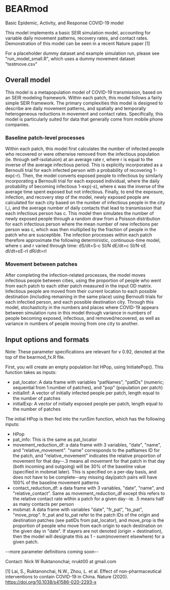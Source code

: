 # BEARmod
Basic Epidemic, Activity, and Response COVID-19 model

This model implements a basic SEIR simulation model, accounting for variable daily movement patterns, recovery rates, and contact rates. Demonstration of this model can be seen in a recent Nature paper [1]

For a placeholder dummy dataset and example simulation run, please see "run_model_small.R", which uses a dummy movement dataset "testmove.csv"

## Overall model
This model is a metapopulation model of COVID-19 transmission, based on an SEIR modeling framework. Within each patch, this model follows a fairly simple SEIR framework. The primary complexities this model is designed to describe are daily movement patterns, and spatially and temporally heterogeneous reductions in movement and contact rates. Specifically, this model is particularly suited for data that generally come from mobile phone companies.

### Baseline patch-level processes
Within each patch, this model first calculates the number of infected people who recovered or were otherwise removed from the infectious population (ie. through self-isolatuion) at an average rate r, where r is equal to the inverse of the average infectious period. This is explicitly incorporated as a Bernoulli trial for each infected person with a probability of recovering 1-exp⁡(-r). 
Then, the model converts exposed people to infectious by similarly incorporating a Bernoulli trial for each exposed individual, where the daily probability of becoming infectious 1-exp⁡(-ε), where ε was the inverse of the average time spent exposed but not infectious. 
Finally, to end the exposure, infection, and recovery step of the model, newly exposed people are calculated for each city based on the number of infectious people in the city I_i, and the average number of daily contacts that lead to transmission that each infectious person has c. This model then simulates the number of newly exposed people through a random draw from a Poisson distribution for each infectious person where the mean number of new infections per person was c, which was then multiplied by the fraction of people in the patch who are susceptible.
The infection processes within each patch therefore approximate the following deterministic, continuous-time model, where c and r varied through time:
dS/dt=S-c SI/N
dE/dt=c SI/N-εE
dI/dt=εE-rI
dR/dt=rI

### Movement between patches
After completing the infection-related processes, the model moves infectious people between cities, using the proportion of people who went from each patch to each other patch measured in the input OD matrix. Infectious people are moved from their current location to each possible destination (including remaining in the same place) using Bernoulli trials for each infectied person, and each possible destination city. 
Through this model, stochasticity in the numbers and places where COVID-19 appears between simulation runs in this model through variance in numbers of people becoming exposed, infectious, and removed/recovered, as well as variance in numbers of people moving from one city to another.

## Input options and formats
Note: These parameter specifications are relevant for v 0.92, denoted at the top of the bearmod_fx.R file.

First, you will create an empty population list HPop, using InitiatePop(). This function takes as inputs:
- pat_locator: A data frame with variables "patNames", "patIDs" (numeric; sequential from 1:number of patches), and "pop" (population per patch)
- initialInf: A vector of initially infected people per patch, length equal to the number of patches
- initialExp: A vector of initially exposed people per patch, length equal to the number of patches

The initial HPop is then fed into the runSim function, which has the following inputs:
- HPop
- pat_info: This is the same as pat_locator
- movement_reduction_df: a data frame with 3 variables, "date", "name", and "relative_movement". "name" corresponds to the patNames ID for the patch, and "relative_movement" indicates the relative proportion of movement for that day--.3 means all movement for that patch in that day (both incoming and outgoing) will be 30% of the baseline value (specified in mobmat later). This is specified on a per-day basis, and does not have to be complete--any missing day/patch pairs will have 100% of the baseline movement patterns
- contact_reduction_df: a data frame with 3 variables, "date", "name", and "relative_contact". Same as movement_reduction_df except this refers to the relative contact rate within a patch for a given day--ie. .5 means half as many contacts per person
- mobmat: A data frame with variables "date", "fr_pat", "to_pat", "move_prop". fr_pat and to_pat refer to the patch IDs of the origin and destination patches (see patIDs from pat_locator), and move_prop is the proportion of people who move from each origin to each destination on the given day in "date". If stayers are not denoted (origin = destination), then the model will designate this as 1 - sum(movement elsewhere) for a given patch. 

--more parameter definitions coming soon--

Contact:
Nick W Ruktanonchai; 
nrukt00 at gmail.com

[1] Lai, S., Ruktanonchai, N.W., Zhou, L. et al. Effect of non-pharmaceutical interventions to contain COVID-19 in China. Nature (2020). https://doi.org/10.1038/s41586-020-2293-x
